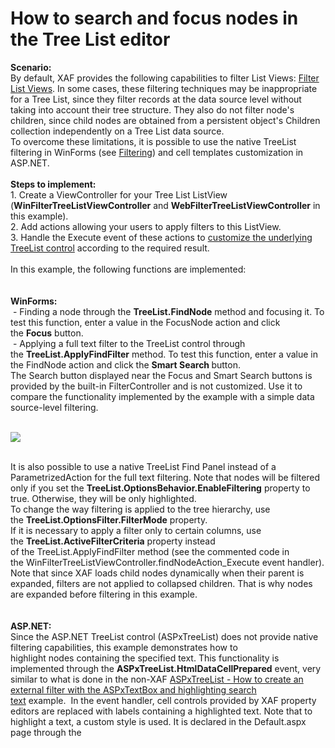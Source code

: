 # How to search and focus nodes in the Tree List editor


<p><strong>Scenario:</strong><br>By default, XAF provides the following capabilities to filter List Views: <a href="https://documentation.devexpress.com/#Xaf/CustomDocument2722">Filter List Views</a>. In some cases, these filtering techniques may be inappropriate for a Tree List, since they filter records at the data source level without taking into account their tree structure. They also do not filter node's children, since child nodes are obtained from a persistent object's Children collection independently on a Tree List data source.<br>To overcome these limitations, it is possible to use the native TreeList filtering in WinForms (see <a href="https://documentation.devexpress.com/#WindowsForms/CustomDocument5551">Filtering</a>) and cell templates customization in ASP.NET.<br><br><strong>Steps to implement:</strong><br>1. Create a ViewController for your Tree List ListView (<strong>WinFilterTreeListViewController</strong> and <strong>WebFilterTreeListViewController</strong> in this example).<br>2. Add actions allowing your users to apply filters to this ListView.<br>3. Handle the Execute event of these actions to <a href="https://documentation.devexpress.com/#Xaf/CustomDocument3165">customize the underlying TreeList control</a> according to the required result.<br><br>In this example, the following functions are implemented:<br><br><strong><br>WinForms:</strong><br> - Finding a node through the <strong>TreeList.FindNode</strong> method and focusing it. To test this function, enter a value in the FocusNode action and click the <strong>Focus</strong> button.<br> - Applying a full text filter to the TreeList control through the <strong>TreeList.ApplyFindFilter</strong> method. To test this function, enter a value in the FindNode action and click the <strong>Smart Search </strong>button.<br>The Search button displayed near the Focus and Smart Search buttons is provided by the built-in FilterController and is not customized. Use it to compare the functionality implemented by the example with a simple data source-level filtering.</p>
<p><br><img src="https://raw.githubusercontent.com/DevExpress-Examples/how-to-search-and-focus-nodes-in-the-tree-list-editor-e520/11.2.5+/media/d6a7c293-0965-11e5-80bf-00155d62480c.png"><br><br></p>
<p>It is also possible to use a native TreeList Find Panel instead of a ParametrizedAction for the full text filtering. Note that nodes will be filtered only if you set the <strong>TreeList.OptionsBehavior.EnableFiltering</strong> property to true. Otherwise, they will be only highlighted.<br>To change the way filtering is applied to the tree hierarchy, use the <strong>TreeList.OptionsFilter.FilterMode</strong> property.<br>If it is necessary to apply a filter only to certain columns, use the <strong>TreeList.ActiveFilterCriteria</strong> property instead of the TreeList.ApplyFindFilter method (see the commented code in the WinFilterTreeListViewController.findNodeAction_Execute event handler).<br>Note that since XAF loads child nodes dynamically when their parent is expanded, filters are not applied to collapsed children. That is why nodes are expanded before filtering in this example.<br><br><br><strong>ASP.NET:</strong><br>Since the ASP.NET TreeList control (ASPxTreeList) does not provide native filtering capabilities, this example demonstrates how to highlight nodes containing the specified text. This functionality is implemented through the <strong>ASPxTreeList.HtmlDataCellPrepared</strong> event, very similar to what is done in the non-XAF <a href="https://www.devexpress.com/Support/Center/p/E4029">ASPxTreeList - How to create an external filter with the ASPxTextBox and highlighting search text</a> example.  In the event handler, cell controls provided by XAF property editors are replaced with labels containing a highlighted text. Note that to highlight a text, a custom style is used. It is declared in the Default.aspx page through the <style> tag. If you do not add this style to your application, nodes will not be highlighted.</p>
<p><br><img src="https://raw.githubusercontent.com/DevExpress-Examples/how-to-search-and-focus-nodes-in-the-tree-list-editor-e520/11.2.5+/media/6d04a53e-0967-11e5-80bf-00155d62480c.png"></p>

<br/>


